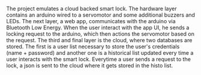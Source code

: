 The project emulates a cloud backed smart lock. The hardware layer contains an arduino wired to a servomotor and some additional buzzers and LEDs. The next layer, a web app, communicates with the arduino via Bluetooth Low Energy. When the user interact with the app UI, he sends a locking request to the arduino, which then actions the servomotor based on the request. The third and final layer is the cloud, where two databases are stored. The first is a user list necessary to store the user's credentials (name + password)  and another one is a historical list updated every time a user interacts with the smart lock. Everytime a user sends a request to the lock, a json is sent to the cloud where it gets stored in the histo list.
